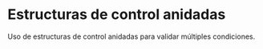 # Estructuras de control anidadas

Uso de estructuras de control anidadas para validar múltiples condiciones.
